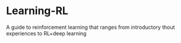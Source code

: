 # Learning-RL
A guide to reinforcement learning that ranges from introductory thout experiences to RL+deep learning
